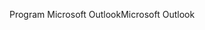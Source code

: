 <span data-ttu-id="8155e-101">Program Microsoft Outlook</span><span class="sxs-lookup"><span data-stu-id="8155e-101">Microsoft Outlook</span></span>